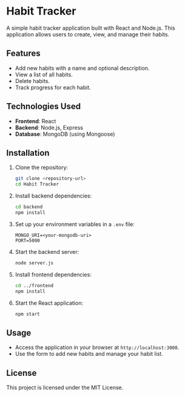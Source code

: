 # Habit Tracker

A simple habit tracker application built with React and Node.js. This application allows users to create, view, and manage their habits.

## Features

- Add new habits with a name and optional description.
- View a list of all habits.
- Delete habits.
- Track progress for each habit.

## Technologies Used

- **Frontend**: React
- **Backend**: Node.js, Express
- **Database**: MongoDB (using Mongoose)

## Installation

1. Clone the repository:
   ```bash
   git clone <repository-url>
   cd Habit Tracker
   ```

2. Install backend dependencies:
   ```bash
   cd backend
   npm install
   ```

3. Set up your environment variables in a `.env` file:
   ```
   MONGO_URI=<your-mongodb-uri>
   PORT=5000
   ```

4. Start the backend server:
   ```bash
   node server.js
   ```

5. Install frontend dependencies:
   ```bash
   cd ../frontend
   npm install
   ```

6. Start the React application:
   ```bash
   npm start
   ```

## Usage

- Access the application in your browser at `http://localhost:3000`.
- Use the form to add new habits and manage your habit list.

## License

This project is licensed under the MIT License.
